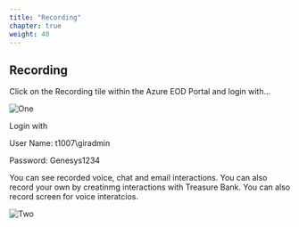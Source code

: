 ```yaml
---
title: "Recording"
chapter: true
weight: 40
---
```


## Recording


Click on the Recording tile within the Azure EOD Portal and login with...

![One](/images/Recording.png)
 

Login with 

User Name: t1007\giradmin

Password:   Genesys1234


You can see recorded voice, chat and email interactions. You can also record your own by creatinmg interactions with Treasure Bank. You can also record screen for voice interatcios.

![Two](/images/Recording2.png)
